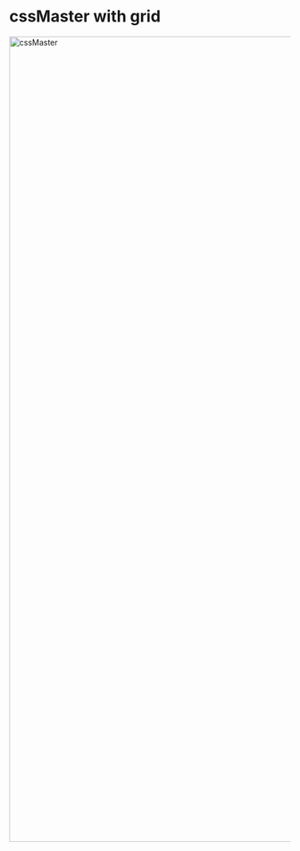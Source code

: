 # cssMaster with grid
<img width="1440" alt="cssMaster" src="https://user-images.githubusercontent.com/53497827/92857268-65654f80-f42f-11ea-9451-35dd427324a7.png">
